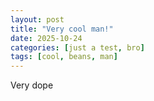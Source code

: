 ```yaml
---
layout: post
title: "Very cool man!"
date: 2025-10-24
categories: [just a test, bro]
tags: [cool, beans, man]
---
```


Very dope